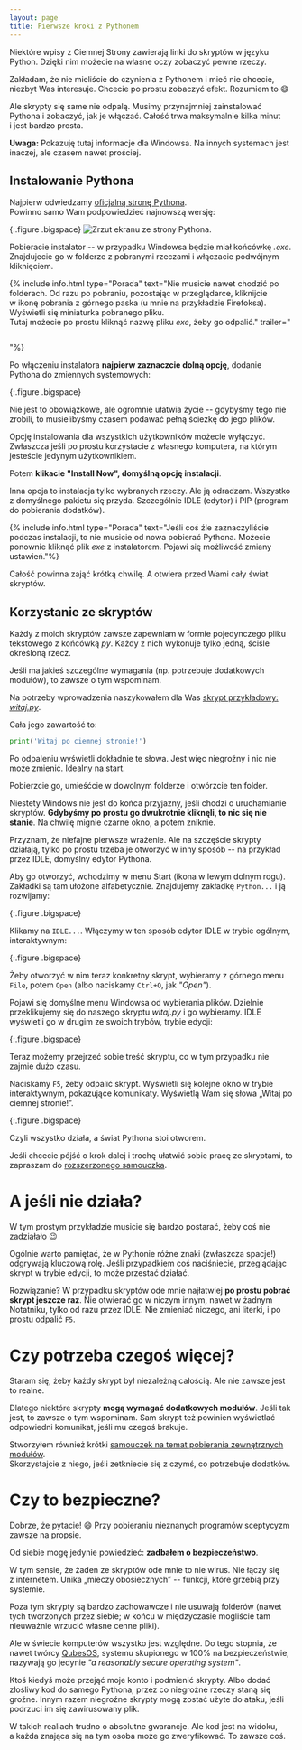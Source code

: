 ```yaml
---
layout: page
title: Pierwsze kroki z Pythonem
---
```


Niektóre wpisy z&nbsp;Ciemnej Strony zawierają linki do skryptów w&nbsp;języku Python. Dzięki nim możecie na własne oczy zobaczyć pewne rzeczy.

Zakładam, że nie mieliście do czynienia z&nbsp;Pythonem i&nbsp;mieć nie chcecie, niezbyt Was interesuje. Chcecie po prostu zobaczyć efekt. Rozumiem to :smile:

Ale skrypty się same nie odpalą. Musimy przynajmniej zainstalować Pythona i&nbsp;zobaczyć, jak je włączać. Całość trwa maksymalnie kilka minut i&nbsp;jest bardzo prosta. 

**Uwaga:** Pokazuję tutaj informacje dla Windowsa. Na innych systemach jest inaczej, ale czasem nawet prościej.

## Instalowanie Pythona

Najpierw odwiedzamy [oficjalną stronę Pythona](https://www.python.org/downloads/).  
Powinno samo Wam podpowiedzieć najnowszą wersję:

{:.figure .bigspace}
<img src="/assets/tutorials/python-basics/1-download.webp" alt="Zrzut ekranu ze strony Pythona."/>

Pobieracie instalator -- w&nbsp;przypadku Windowsa będzie miał końcówkę *.exe*. Znajdujecie go w&nbsp;folderze z&nbsp;pobranymi rzeczami i&nbsp;włączacie podwójnym kliknięciem.

{% include info.html type="Porada" text="Nie musicie nawet chodzić po folderach. Od razu po pobraniu, pozostając w&nbsp;przeglądarce, kliknijcie w&nbsp;ikonę pobrania z&nbsp;górnego paska (u mnie na przykładzie Firefoksa). Wyświetli się miniaturka pobranego pliku.  
Tutaj możecie po prostu kliknąć nazwę pliku *exe*, żeby go odpalić." trailer="<p class='figure'>
<img src='/assets/tutorials/python-basics/2-run.webp' alt=''/></p>"%}

Po włączeniu instalatora **najpierw zaznaczcie dolną opcję**, dodanie Pythona do zmiennych systemowych:

{:.figure .bigspace}
<img src="/assets/tutorials/python-basics/3-installer.webp" alt=""/>

Nie jest to obowiązkowe, ale ogromnie ułatwia życie -- gdybyśmy tego nie zrobili, to musielibyśmy czasem podawać pełną ścieżkę do jego plików.

Opcję instalowania dla wszystkich użytkowników możecie wyłączyć. Zwłaszcza jeśli po prostu korzystacie z&nbsp;własnego komputera, na którym jesteście jedynym użytkownikiem.

Potem **klikacie "Install Now", domyślną opcję instalacji**.

Inna opcja to instalacja tylko wybranych rzeczy. Ale ją odradzam. Wszystko z&nbsp;domyślnego pakietu się przyda. Szczególnie IDLE (edytor) i&nbsp;PIP (program do pobierania dodatków).

{% include info.html type="Porada" text="Jeśli coś źle zaznaczyliście podczas instalacji, to nie musicie od nowa pobierać Pythona. Możecie ponownie kliknąć plik *exe* z&nbsp;instalatorem. Pojawi się możliwość zmiany ustawień."%}

Całość powinna zająć krótką chwilę. A&nbsp;otwiera przed Wami cały świat skryptów.

## Korzystanie ze skryptów

Każdy z&nbsp;moich skryptów zawsze zapewniam w&nbsp;formie pojedynczego pliku tekstowego z&nbsp;końcówką *py*. Każdy z&nbsp;nich wykonuje tylko jedną, ściśle określoną rzecz.

Jeśli ma jakieś szczególne wymagania (np. potrzebuje dodatkowych modułów), to zawsze o&nbsp;tym wspominam.

Na potrzeby wprowadzenia naszykowałem dla Was <a href="/assets/tutorials/python-basics/witaj.py" download>skrypt przykładowy: <i>witaj.py</i></a>.

Cała jego zawartość to:

```python
print('Witaj po ciemnej stronie!')
```

Po odpaleniu wyświetli dokładnie te słowa. Jest więc niegroźny i&nbsp;nic nie może zmienić. Idealny na start.

Pobierzcie go, umieśćcie w&nbsp;dowolnym folderze i&nbsp;otwórzcie ten folder.

Niestety Windows nie jest do końca przyjazny, jeśli chodzi o&nbsp;uruchamianie skryptów. **Gdybyśmy po prostu go dwukrotnie kliknęli, to nic się nie stanie**. Na chwilę mignie czarne okno, a&nbsp;potem zniknie.

Przyznam, że niefajne pierwsze wrażenie. Ale na szczęście skrypty działają, tylko po prostu trzeba je otworzyć w&nbsp;inny sposób -- na przykład przez IDLE, domyślny edytor Pythona.

Aby go otworzyć, wchodzimy w&nbsp;menu Start (ikona w&nbsp;lewym dolnym rogu). Zakładki są tam ułożone alfabetycznie. Znajdujemy zakładkę `Python...` i&nbsp;ją rozwijamy:

{:.figure .bigspace}
<img src="/assets/tutorials/python-basics/4-idle-run.webp" alt=""/>

Klikamy na `IDLE...`. Włączymy w&nbsp;ten sposób edytor IDLE w&nbsp;trybie ogólnym, interaktywnym:

{:.figure .bigspace}
<img src="/assets/tutorials/python-basics/5-idle1.webp" alt=""/>

Żeby otworzyć w&nbsp;nim teraz konkretny skrypt, wybieramy z&nbsp;górnego menu `File`, potem `Open` (albo naciskamy `Ctrl+O`, jak *"Open"*).

Pojawi się domyślne menu Windowsa od wybierania plików. Dzielnie przeklikujemy się do naszego skryptu *witaj.py* i&nbsp;go wybieramy. IDLE wyświetli go w&nbsp;drugim ze swoich trybów, trybie edycji:

{:.figure .bigspace}
<img src="/assets/tutorials/python-basics/6-idle2.webp" alt=""/>

Teraz możemy przejrzeć sobie treść skryptu, co w&nbsp;tym przypadku nie zajmie dużo czasu.

Naciskamy `F5`, żeby odpalić skrypt. Wyświetli się kolejne okno w&nbsp;trybie interaktywnym, pokazujące komunikaty. Wyświetlą Wam się słowa „Witaj po ciemnej stronie!”.

{:.figure .bigspace}
<img src="/assets/tutorials/python-basics/7-idle3.webp" alt=""/>

Czyli wszystko działa, a&nbsp;świat Pythona stoi otworem.

Jeśli chcecie pójść o krok dalej i trochę ułatwić sobie pracę ze skryptami, to zapraszam do [rozszerzonego samouczka]({{site.url}}/tutorials/python-extended).

# A&nbsp;jeśli nie działa?

W tym prostym przykładzie musicie się bardzo postarać, żeby coś nie zadziałało :wink:

Ogólnie warto pamiętać, że w&nbsp;Pythonie różne znaki (zwłaszcza spacje!) odgrywają kluczową rolę. Jeśli przypadkiem coś naciśniecie, przeglądając skrypt w&nbsp;trybie edycji, to może przestać działać.

Rozwiązanie? W&nbsp;przypadku skryptów ode mnie najłatwiej **po prostu pobrać skrypt jeszcze raz**. Nie otwierać go w&nbsp;niczym innym, nawet w&nbsp;żadnym Notatniku, tylko od razu przez IDLE. Nie zmieniać niczego, ani literki, i&nbsp;po prostu odpalić `F5`.

# Czy potrzeba czegoś więcej?

Staram się, żeby każdy skrypt był niezależną całością. Ale nie zawsze jest to realne.

Dlatego niektóre skrypty **mogą wymagać dodatkowych modułów**. Jeśli tak jest, to zawsze o&nbsp;tym wspominam. Sam skrypt też powinien wyświetlać odpowiedni komunikat, jeśli mu czegoś brakuje.

Stworzyłem również krótki [samouczek na temat pobierania zewnętrznych modułów]({{site.url}}/tutorials/using-pip).  
Skorzystajcie z&nbsp;niego, jeśli zetkniecie się z&nbsp;czymś, co potrzebuje dodatków.

# Czy to bezpieczne?

Dobrze, że pytacie! :smile: Przy pobieraniu nieznanych programów sceptycyzm zawsze na propsie.

Od siebie mogę jedynie powiedzieć: **zadbałem o&nbsp;bezpieczeństwo**.

W tym sensie, że żaden ze skryptów ode mnie to nie wirus. Nie łączy się z&nbsp;internetem. Unika „mieczy obosiecznych” -- funkcji, które grzebią przy systemie.

Poza tym skrypty są bardzo zachowawcze i&nbsp;nie usuwają folderów (nawet tych tworzonych przez siebie; w&nbsp;końcu w&nbsp;międzyczasie mogliście tam nieuważnie wrzucić własne cenne pliki).

Ale w&nbsp;świecie komputerów wszystko jest względne. Do tego stopnia, że nawet twórcy [QubesOS](https://www.qubes-os.org/), systemu skupionego w&nbsp;100% na bezpieczeństwie, nazywają go jedynie *"a reasonably secure operating system"*.

Ktoś kiedyś może przejąć moje konto i&nbsp;podmienić skrypty. Albo dodać złośliwy kod do samego Pythona, przez co niegroźne rzeczy staną się groźne. Innym razem niegroźne skrypty mogą zostać użyte do ataku, jeśli podrzuci im się zawirusowany plik.

W takich realiach trudno o&nbsp;absolutne gwarancje. Ale kod jest na widoku, a&nbsp;każda znająca się na tym osoba może go zweryfikować. To zawsze coś.
